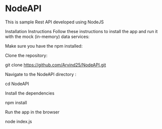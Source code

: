# NodeAPI
This is sample Rest API developed using NodeJS

Installation Instructions
Follow these instructions to install the app and run it with the mock (in-memory) data services:

Make sure you have the npm installed:

Clone the repository:

git clone https://github.com/Arvind25/NodeAPI.git

Navigate to the NodeAPI directory :

cd NodeAPI

Install the dependencies

npm install

Run the app in the browser

node index.js